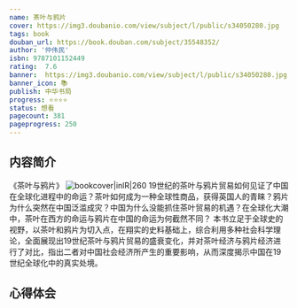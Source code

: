 ```yaml
---
name: 茶叶与鸦片
cover: https://img3.doubanio.com/view/subject/l/public/s34050280.jpg
tags: book
douban_url: https://book.douban.com/subject/35548352/
author: '仲伟民'
isbn: 9787101152449
rating:  7.6 
banner:  https://img3.doubanio.com/view/subject/l/public/s34050280.jpg
banner_icon: 📚
publish: 中华书局
progress: ⭐⭐⭐⭐
status: 想看
pagecount: 381
pageprogress: 250
---
```

## 内容简介
《茶叶与鸦片》
![bookcover|inlR|260](https://img3.doubanio.com/view/subject/l/public/s34050280.jpg)
19世纪的茶叶与鸦片贸易如何见证了中国在全球化进程中的命运？茶叶如何成为一种全球性商品，获得英国人的青睐？鸦片为什么突然在中国泛滥成灾？中国为什么没能抓住茶叶贸易的机遇？在全球化大潮中，茶叶在西方的命运与鸦片在中国的命运为何截然不同？
本书立足于全球史的视野，以茶叶和鸦片为切入点，在翔实的史料基础上，综合利用多种社会科学理论，全面展现出19世纪茶叶与鸦片贸易的盛衰变化，并对茶叶经济与鸦片经济进行了对比，指出二者对中国社会经济所产生的重要影响，从而深度揭示中国在19世纪全球化中的真实处境。

## 心得体会
